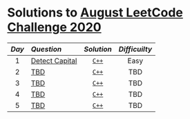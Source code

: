 # Solutions to [August LeetCode Challenge 2020](https://leetcode.com/explore/challenge/card/august-leetcoding-challenge/549/week-1-august-1st-august-7th/) 

|*Day*|*Question*|*Solution*|*Difficuilty*|
|:----:|:-------|:--------:|:---------:|
|1| [Detect Capital](https://leetcode.com/explore/challenge/card/august-leetcoding-challenge/549/week-1-august-1st-august-7th/3409/)|[`C++`](https://github.com/kameshkotwani/august-leetcode-challenge/blob/master/1.detect-capital.cpp)|Easy|
|2| [TBD]()|[`C++`]()|TBD|
|3| [TBD]()|[`C++`]()|TBD|
|4| [TBD]()|[`C++`]()|TBD|
|5| [TBD]()|[`C++`]()|TBD|
